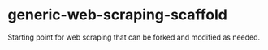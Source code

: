 # generic-web-scraping-scaffold
Starting point for web scraping that can be forked and modified as needed. 
